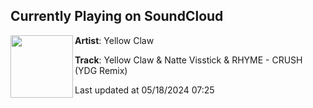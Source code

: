 ## Currently Playing on SoundCloud

[<img align="left" width="100" src="https://i1.sndcdn.com/artworks-Chr8NadhieJn9R1Q-zlOqsQ-t500x500.jpg">](https://soundcloud.com/yellowclaw/yellow-claw-natte-visstick-rhyme-crush-ydg-remix?in=itsydg/sets/crush-ydg-remix-out-now)

**Artist**: Yellow Claw 

**Track**: Yellow Claw & Natte Visstick & RHYME - CRUSH (YDG Remix)

Last updated at 05/18/2024 07:25
